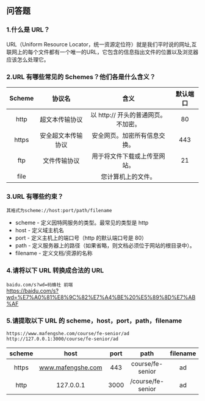 ## 问答题
### 1.什么是 URL？
URL（Uniform Resource Locator，统一资源定位符）就是我们平时说的网址,互联网上的每个文件都有一个唯一的URL，它包含的信息指出文件的位置以及浏览器应该怎么处理它。
### 2.URL 有哪些常见的 Schemes？他们各是什么含义？
| Scheme |       协议名       |                含义                 | 默认端口 |
| :----: | :----------------: | :---------------------------------: | :------: |
|  http  |   超文本传输协议   | 以 http:// 开头的普通网页。不加密。 |    80    |
| https  | 安全超文本传输协议 |    安全网页。加密所有信息交换。     |   443    |
|  ftp   |    文件传输协议    |    用于将文件下载或上传至网站。     |    21    |
|  file  |                    |         您计算机上的文件。          |           |

### 3.URL 有哪些约束？
`其格式为scheme://host:port/path/filename`
* scheme - 定义因特网服务的类型。最常见的类型是 http
* host - 定义域主机名
* port - 定义主机上的端口号（http 的默认端口号是 80）
* path - 定义服务器上的路径（如果省略，则文档必须位于网站的根目录中）。
* filename - 定义文档/资源的名称  

### 4.请将以下 URL 转换成合法的 URL
`baidu.com/s?wd=码蜂社 前端`  
https://baidu.com/s?wd=%E7%A0%81%E8%9C%82%E7%A4%BE%20%E5%89%8D%E7%AB%AF
### 5.请提取以下 URL 的 scheme，host，port，path，filename
`https://www.mafengshe.com/course/fe-senior/ad`
`http://127.0.0.1:3000/course/fe-senior/ad`

| scheme |       host        |       port        |       path        | filename |
| :----: | :---------------: | :---------------: | :---------------: | :------: |
| https  | www.mafengshe.com | 443 | course/fe-senior  |    ad    |
|  http  |     127.0.0.1     |       3000        | /course/fe-senior |    ad    |
